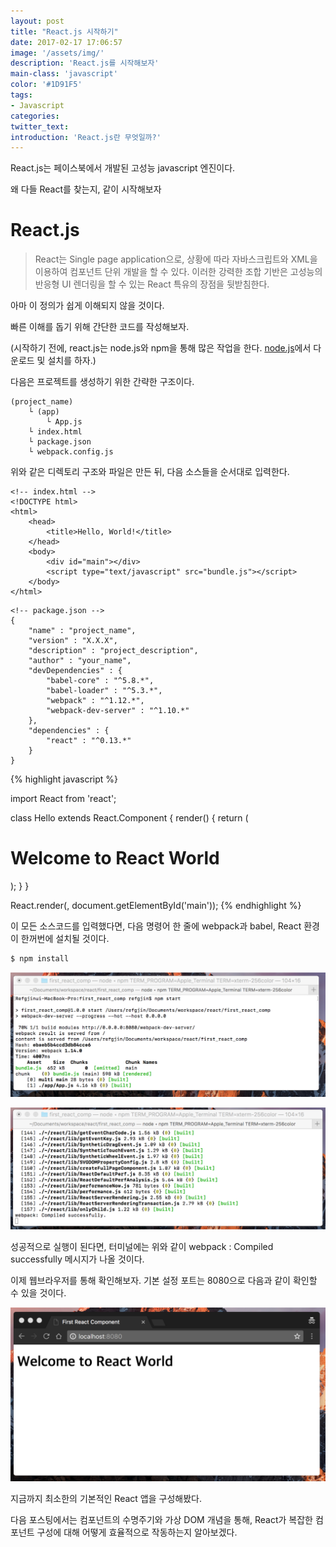 ```yaml
---
layout: post
title: "React.js 시작하기"
date: 2017-02-17 17:06:57
image: '/assets/img/'
description: 'React.js를 시작해보자'
main-class: 'javascript'
color: '#1D91F5'
tags:
- Javascript
categories:
twitter_text:
introduction: 'React.js란 무엇일까?'
---
```


React.js는 페이스북에서 개발된 고성능 javascript 엔진이다.

왜 다들 React를 찾는지, 같이 시작해보자

React.js
===
> React는 Single page application으로, 상황에 따라 자바스크립트와 XML을 이용하여 컴포넌트 단위 개발을 할 수 있다. 이러한 강력한 조합 기반은 고성능의 반응형 UI 렌더링을 할 수 있는 React 특유의 장점을 뒷받침한다.


아마 이 정의가 쉽게 이해되지 않을 것이다.

빠른 이해를 돕기 위해 간단한 코드를 작성해보자.

(시작하기 전에, react.js는 node.js와 npm을 통해 많은 작업을 한다. [node.js](https://nodejs.org/)에서 다운로드 및 설치를 하자.)


다음은 프로젝트를 생성하기 위한 간략한 구조이다.

```
(project_name)
	└ (app)
	    └ App.js
    └ index.html
    └ package.json
    └ webpack.config.js
```

위와 같은 디렉토리 구조와 파일은 만든 뒤, 다음 소스들을 순서대로 입력한다.

~~~
<!-- index.html -->
<!DOCTYPE html>
<html>
	<head>
		<title>Hello, World!</title>
	</head>
	<body>
		<div id="main"></div>
		<script type="text/javascript" src="bundle.js"></script>
	</body>
</html>
~~~

~~~
<!-- package.json -->
{
	"name" : "project_name",
	"version" : "X.X.X",
	"description" : "project_description",
	"author" : "your_name",
	"devDependencies" : {
		"babel-core" : "^5.8.*",
		"babel-loader" : "^5.3.*",
		"webpack" : "^1.12.*",
		"webpack-dev-server" : "^1.10.*"
	},
	"dependencies" : {
		"react" : "^0.13.*"
	}
}
~~~

{% highlight javascript %}
<!-- App.js -->
import React from 'react';

class Hello extends React.Component {
	render() {
		return (
			<h1>Welcome to React World</h1>
		);
	}
}

React.render(<Hello />, document.getElementById('main'));
{% endhighlight %}

이 모든 소스코드를 입력했다면, 다음 명령어 한 줄에 webpack과 babel, React 환경이 한꺼번에 설치될 것이다.

```sh
$ npm install
```

![npm_start_img1](https://github.com/CalyFactory/CalyFactory.github.io/blob/master/assets/img/refgjin/post6_npm_start_1.png?raw=true)

![npm_start_img2](https://github.com/CalyFactory/CalyFactory.github.io/blob/master/assets/img/refgjin/post6_npm_start_2.png?raw=true)

성공적으로 실행이 된다면, 터미널에는 위와 같이 webpack : Compiled successfully 메시지가 나올 것이다.

이제 웹브라우저를 통해 확인해보자. 기본 설정 포트는 8080으로 다음과 같이 확인할 수 있을 것이다.

![npm_start_result](https://github.com/CalyFactory/CalyFactory.github.io/blob/master/assets/img/refgjin/post6_result.png?raw=true)


지금까지 최소한의 기본적인 React 앱을 구성해봤다.

다음 포스팅에서는 컴포넌트의 수명주기와 가상 DOM 개념을 통해, React가 복잡한 컴포넌트 구성에 대해 어떻게 효율적으로 작동하는지 알아보겠다.
